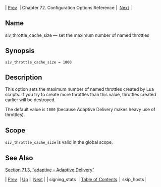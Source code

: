 | [Prev](conf.ref.signing_stats)  | Chapter 72. Configuration Options Reference |  [Next](conf.ref.skip_hosts) |

<a name="conf.ref.siv_throttle_cache_size"></a>
## Name

siv_throttle_cache_size — set the maximum number of named throttles

## Synopsis

`siv_throttle_cache_size = 1000`

<a name="idp26589840"></a>
## Description

This option sets the maximum number of named throttles created by Lua scripts. If you try to create more throttles than this value, throttles created earlier will be destroyed.

The default value is `1000` (because Adaptive Delivery makes heavy use of throttles).

<a name="idp26592784"></a>
## Scope

`siv_throttle_cache_size` is valid in the global scope.

<a name="idp26595056"></a>
## See Also

[Section 71.3, “adaptive – Adaptive Delivery”](modules.adaptive "71.3. adaptive – Adaptive Delivery")

| [Prev](conf.ref.signing_stats)  | [Up](config.options.ref) |  [Next](conf.ref.skip_hosts) |
| signing_stats  | [Table of Contents](index) |  skip_hosts |

